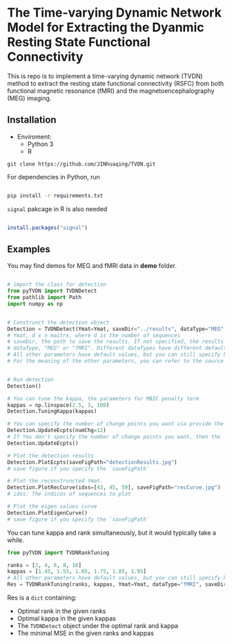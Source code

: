# The Time-varying Dynamic Network Model for Extracting the Dyanmic Resting State Functional Connectivity


This is repo is to implement a time-varying dynamic network (TVDN) method to 
extract the resting state functional connectivity (RSFC) from both 
functional magnetic resonance (fMRI) and the magnetoencephalography (MEG) imaging.


## Installation

- Enviroment:
  - Python 3
  - R
 
```
git clone https://github.com/JINhuaqing/TVDN.git
```
For dependencies in Python, run

```bash

pip install -r requirements.txt
```

`signal` pakcage in R is also needed

```R

install.packages("signal")
```

##  Examples

You may find demos for MEG and fMRI data in **demo** folder.

```python

# import the class for detection
from pyTVDN import TVDNDetect
from pathlib import Path
import numpy as np


# Construnct the detection object
Detection = TVDNDetect(Ymat=Ymat, saveDir="../results", dataType="MEG", fName="subj2", r=8, kappa=2.95, freq=60)
# Ymat, d x n maitrx, where d is the number of sequences
# saveDir, the path to save the results. If not specified, the results will not be saved
# dataType, "MEG" or "fMRI". Different dataTypes have different default parameters. You may leave it blank
# All other parameters have default values, but you can still specify here.
# For the meaning of the other parameters, you can refer to the source code


# Run detection
Detection()

# You can tune the kappa, the parameters for MBIC penalty term
kappas = np.linspace(2.5, 3, 100)
Detection.TuningKappa(kappas)

# You can specify the number of change points you want via provide the argument `numChg`, then the `UpdateEcpts` will update the current estimated change point set accordingly
Detection.UpdateEcpts(numChg=12)
# If You don't specify the number of change points you want, then the `UpdateEcpts` will update the current estimated change point set based on optimal kappa values
Detection.UpdateEcpts()

# Plot the detection results
Detection.PlotEcpts(saveFigPath="detectionResults.jpg")
# save figure if you specify the `saveFigPath`

# Plot the reconstruncted Ymat.
Detection.PlotRecCurve(idxs=[43, 45, 59], saveFigPath="recCurve.jpg")
# idxs: The indices of sequences to plot

# Plot the eigen values curve
Detection.PlotEigenCurve()
# save figure if you specify the `saveFigPath`

```


You can tune kappa and rank simultaneously, but it would typically take a while.
```python
from pyTVDN import TVDNRankTuning

ranks = [2, 4, 6, 8, 10]
kappas = [1.45, 1.55, 1.65, 1.75, 1.85, 1.95]
# All other parameters have default values, but you can still specify here.
Res = TVDNRankTuning(ranks, kappas, Ymat=Ymat, dataType="fMRI", saveDir="./results")

```
Res is a `dict` containing:

- Optimal rank in the given ranks
- Optimal kappa in the given kappas
- The `TVDNDetect` object under the optimal rank and kappa
- The minimal MSE in the given ranks and kappas
